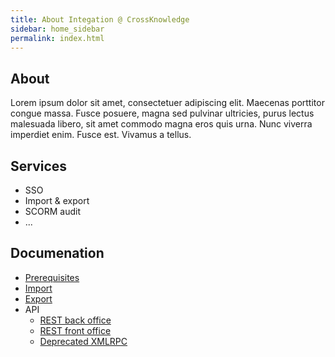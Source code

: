 ```yaml
---
title: About Integation @ CrossKnowledge
sidebar: home_sidebar
permalink: index.html
---
```


## About

Lorem ipsum dolor sit amet, consectetuer adipiscing elit. Maecenas porttitor congue massa. Fusce posuere, magna sed pulvinar ultricies, purus lectus malesuada libero, sit amet commodo magna eros quis urna.
Nunc viverra imperdiet enim. Fusce est. Vivamus a tellus.

## Services

* SSO
* Import & export
* SCORM audit
* ...

## Documenation

* [Prerequisites](/prerequisites-en.html)
* [Import](/import.html)
* [Export](/export.html)
* API
    * [REST back office](/rest_bo.html)
    * [REST front office](/rest_fo.html)
    * [Deprecated XMLRPC](/xmlrpc.html)

